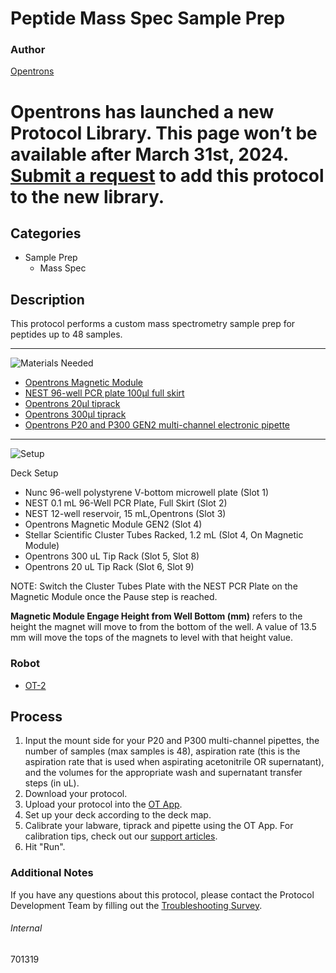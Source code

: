 # Peptide Mass Spec Sample Prep

### Author
[Opentrons](https://opentrons.com/)


# Opentrons has launched a new Protocol Library. This page won’t be available after March 31st, 2024. [Submit a request](https://docs.google.com/forms/d/e/1FAIpQLSdYYp9QCKow4nn0KlCVsMS3HX0eJ0N9O7-erajKvcpT0lWbSg/viewform) to add this protocol to the new library.

## Categories
* Sample Prep
	* Mass Spec

## Description
This protocol performs a custom mass spectrometry sample prep for peptides up to 48 samples.

---
![Materials Needed](https://s3.amazonaws.com/opentrons-protocol-library-website/custom-README-images/001-General+Headings/materials.png)

* [Opentrons Magnetic Module](https://shop.opentrons.com/collections/hardware-modules/products/magdeck)
* [NEST 96-well PCR plate 100µl full skirt](https://shop.opentrons.com/collections/verified-labware/products/nest-0-1-ml-96-well-pcr-plate-full-skirt)
* [Opentrons 20µl tiprack](https://shop.opentrons.com/collections/opentrons-tips/products/opentrons-10ul-tips)
* [Opentrons 300µl tiprack](https://shop.opentrons.com/collections/opentrons-tips/products/opentrons-300ul-tips)
* [Opentrons P20 and P300 GEN2 multi-channel electronic pipette](https://shop.opentrons.com/collections/ot-2-pipettes/products/8-channel-electronic-pipette)

---
![Setup](https://s3.amazonaws.com/opentrons-protocol-library-website/custom-README-images/001-General+Headings/Setup.png)

Deck Setup
* Nunc 96-well polystyrene V-bottom microwell plate (Slot 1)
* NEST 0.1 mL 96-Well PCR Plate, Full Skirt (Slot 2)
* NEST 12-well reservoir, 15 mL,Opentrons (Slot 3)
* Opentrons Magnetic Module GEN2 (Slot 4)
* Stellar Scientific Cluster Tubes Racked, 1.2 mL (Slot 4, On Magnetic Module)
* Opentrons 300 uL Tip Rack (Slot 5, Slot 8)
* Opentrons 20 uL Tip Rack (Slot 6, Slot 9)

NOTE: Switch the Cluster Tubes Plate with the NEST PCR Plate on the Magnetic Module once the Pause step is reached.

**Magnetic Module Engage Height from Well Bottom (mm)** refers to the height the magnet will move to from the bottom of the well. A value of 13.5 mm will move the tops of the magnets to level with that height value.

### Robot
* [OT-2](https://opentrons.com/ot-2)

## Process
1. Input the mount side for your P20 and P300 multi-channel pipettes, the number of samples (max samples is 48), aspiration rate (this is the aspiration rate that is used when aspirating acetonitrile OR supernatant), and the volumes for the appropriate wash and supernatant transfer steps (in uL).
2. Download your protocol.
3. Upload your protocol into the [OT App](https://opentrons.com/ot-app).
4. Set up your deck according to the deck map.
5. Calibrate your labware, tiprack and pipette using the OT App. For calibration tips, check out our [support articles](https://support.opentrons.com/en/collections/1559720-guide-for-getting-started-with-the-ot-2).
6. Hit "Run".

### Additional Notes
If you have any questions about this protocol, please contact the Protocol Development Team by filling out the [Troubleshooting Survey](https://protocol-troubleshooting.paperform.co/).

###### Internal
701319
